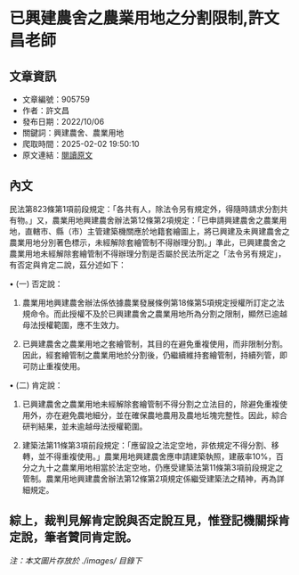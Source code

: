 # 已興建農舍之農業用地之分割限制,許文昌老師

## 文章資訊
- 文章編號：905759
- 作者：許文昌
- 發布日期：2022/10/06
- 關鍵詞：興建農舍、農業用地
- 爬取時間：2025-02-02 19:50:10
- 原文連結：[閱讀原文](https://real-estate.get.com.tw/Columns/detail.aspx?no=905759)

## 內文
民法第823條第1項前段規定：「各共有人，除法令另有規定外，得隨時請求分割共有物。」又，農業用地興建農舍辦法第12條第2項規定：「已申請興建農舍之農業用地，直轄市、縣（市）主管建築機關應於地籍套繪圖上，將已興建及未興建農舍之農業用地分別著色標示，未經解除套繪管制不得辦理分割。」準此，已興建農舍之農業用地未經解除套繪管制不得辦理分割是否屬於民法所定之「法令另有規定」，有否定與肯定二說，茲分述如下：

• (一) 否定說：

1. 農業用地興建農舍辦法係依據農業發展條例第18條第5項規定授權所訂定之法規命令。而此授權不及於已興建農舍之農業用地所為分割之限制，顯然已逾越母法授權範圍，應不生效力。

2. 已興建農舍之農業用地之套繪管制，其目的在避免重複使用，而非限制分割。因此，經套繪管制之農業用地於分割後，仍繼續維持套繪管制，持續列管，即可防止重複使用。

• (二) 肯定說：

1. 已興建農舍之農業用地未經解除套繪管制不得分割之立法目的，除避免重複使用外，亦在避免農地細分，並在確保農地農用及農地坵塊完整性。因此，綜合研判結果，並未逾越母法授權範圍。

2. 建築法第11條第3項前段規定：「應留設之法定空地，非依規定不得分割、移轉，並不得重複使用。」農業用地興建農舍應申請建築執照，建蔽率10%，百分之九十之農業用地相當於法定空地，仍應受建築法第11條第3項前段規定之管制。農業用地興建農舍辦法第12條第2項規定係繼受建築法之精神，再為詳細規定。

綜上，裁判見解肯定說與否定說互見，惟登記機關採肯定說，筆者贊同肯定說。
---
*注：本文圖片存放於 ./images/ 目錄下*
